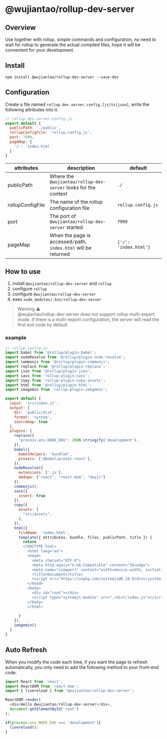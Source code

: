 # @wujiantao/rollup-dev-server

## Overview
Use together with rollup, simple commands and configuration, no need to wait for rollup to generate the actual compiled files, hope it will be convenient for your development.

## Install 
`npm install @wujiantao/rollup-dev-server --save-dev`

## Configuration

Create a file named `rollup.dev.server.config.[js|ts|json]`, write the following attributes into it.

```js
// rollup.dev.server.config.js
export default {
  publicPath: './public',
  rollupConfigFile: 'rollup.config.js',
  port: 7999,
  pageMap: {
    '/': 'index.html'
  }
}
```

|attributes|description|default|
|--|--|--|
|publicPath|Where the `@wujiantao/rollup-dev-server` looks for the context|`./`|
|rollupConfigFile|The name of the rollup configuration file|`rollup.config.js`|
|port|The port of `@wujiantao/rollup-dev-server` started|`7999`|
|pageMap|When the page is accessed`/`path, `index.html` will be returned|`{'/': 'index.html'}`|

## How to use

1. install `@wujiantao/rollup-dev-server` and `rollup`
2. configure `rollup`
3. configure `@wujiantao/rollup-dev-server`
4. exec `node_modules/.bin/rollup-dev-server`

> Warning ⚠️  
> @wujiantao/rollup-dev-server does not support rollup multi-export mode. If there is a multi-export configuration, the server will read the first exit code by default


### example
```js
// rollup.config.js
import babel from '@rollup/plugin-babel';
import nodeResolve from '@rollup/plugin-node-resolve';
import commonjs from '@rollup/plugin-commonjs';
import replace from '@rollup/plugin-replace';
import json from '@rollup/plugin-json';
import sass from 'rollup-plugin-sass';
import copy from 'rollup-plugin-copy-assets';
import html from '@rollup/plugin-html';
import imagemin from 'rollup-plugin-imagemin';

export default {
  input: 'src/index.js',
  output: {
    dir: 'public/dist',
    format: 'system',
    sourcemap: true
  },
  plugins: [
    replace({
      'process.env.NODE_ENV': JSON.stringify('development'),
    }),
    babel({
      babelHelpers: 'bundled',
      presets: ['@babel/preset-react'],
    }),
    nodeResolve({
      extensions: ['.js'],
      dedupe: ["react", "react-dom", "dayjs"]
    }),
    commonjs(),
    sass({
      insert: true
    }),
    copy({
      assets: [
        "src/assets",
      ],
    }),
    html({
      fileName: 'index.html',
      template({ attributes, bundle, files, publicPath, title }) {
        return `
        <!DOCTYPE html>
          <html lang="en">
          <head>
            <meta charset="UTF-8">
            <meta http-equiv="X-UA-Compatible" content="IE=edge">
            <meta name="viewport" content="width=device-width, initial-scale=1.0">
            <title>Document</title>
            <script src="https://unpkg.com/systemjs@6.10.0/dist/system.min.js"></script>
          </head>
          <body>
            <div id="root"></div>
            <script type="systemjs-module" src="./dist/index.js"></script>
          </body>
          </html>
        `
      }
    }),
    imagemin()
  ]
}
```

## Auto Refresh

When you modify the code each time, if you want the page to refresh automatically, you only need to add the following method to your front-end code.

```js
import React from 'react';
import ReactDOM from 'react-dom';
import { livereload } from '@wujiantao/rollup-dev-server';

ReactDOM.render(
  <div>Hello @wujiantao/rollup-dev-server</div>,
  document.getElementById('root')
);

if(process.env.NODE_ENV === 'development'){
  livereload();
}
```

